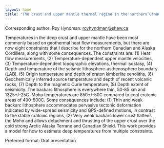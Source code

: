 ```yaml
---
layout: home
title: "The crust and upper mantle thermal regime in the northern Canadian and Alaska Cordillera from eight constraints, and some consequences"
---
```



Corresponding author: Roy Hyndman: royhyndman@shaw.ca

Temperatures in the deep crust and upper mantle have been most commonly based on geothermal heat flow measurements, but there are now eight constraints that I describe for the northern Canadian and Alaska Cordillera, along with some consequences. The constraints are: (1) Heat flow measurements, (2) Temperature-dependent upper mantle velocities, (3) Temperature-dependent topographic elevations, thermal isostasy, (4) Depth and temperature of the seismic lithosphere-asthenosphere boundary (LAB), (5) Origin temperature and depth of craton kimberlite xenoliths, (6) Geochemically inferred source temperature and depth of recent volcanic rocks, (7) Depth to the magnetic Curie temperature, (8) Depth extent of seismicity. The backarc lithosphere is everywhere thin, 50-85 km and 1325+/-25C. Moho temperatures are 850+/-50C compared to cool cratonic areas of 400-500C. Some consequences include: (1) Thin and weak backarc lithosphere accommodates pervasive tectonic deformation indicated by wide-spread seismicity and GPS-defined motions, in contrast to the stable cratonic regions, (2) Very weak backarc lower crust flattens the Moho and allows detachment and thrusting of the upper crust over the cold strong Arctic Alaska Terrane and Canadian Shield. This work provides a model for how to estimate deep temperatures from multiple constraints.

Preferred format: Oral presentation
